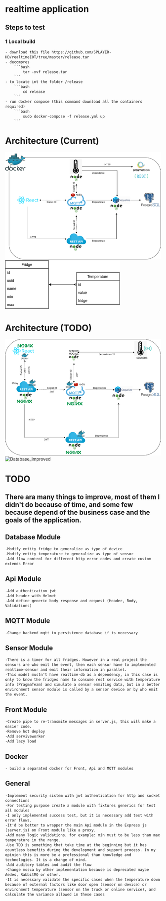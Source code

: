 # realtime application

## Steps to test 

### 1 Local build
    - download this file https://github.com/SPLAYER-HD/realtimeIOT/tree/master/release.tar
    - decompres
        ```bash
            tar -xvf release.tar
        ```
    - to locate int the folder /release
        ```bash
            cd release
        ```
    - run docker compose (this command download all the containers required)
        ```bash
            sudo docker-compose -f release.yml up
        ```

# Architecture (Current)

![Architecture ](https://github.com/SPLAYER-HD/realtimeIOT/blob/master/assets/Realtime-Architecture.png)
![Database ](https://github.com/SPLAYER-HD/realtimeIOT/blob/master/assets/Realtime-Architecture-Database.png)

# Architecture (TODO)

![Architecture_improved ](https://github.com/SPLAYER-HD/realtimeIOT/blob/master/assets/Realtime-Architecture-Architecture-improved.png)
![Database_improved ](https://github.com/SPLAYER-HD/realtimeIOT/blob/master/assets/Realtime-Architecture-Database-improved)

# TODO
## There ara many things to improve, most of them I didn't do because of time, and some few because depend of the business case and the goals of the application.

## Database Module 
    -Modify entity fridge to generalize as type of device
    -Modify entity temperature to generalize as type of sensor
    -Add flow control for different http error codes and create custom extends Error

## Api Module 
    -Add authentication jwt
    -Add header with Helmet
    -Add define generic body response and request (Header, Body, Validations)

## MQTT Module
    -Change backend mqtt to persistence database if is necessary 

## Sensor Module
    -There is a timer for all fridges. However in a real project the sensors are who emit the event, then each sensor have to implemented realtime-sensor and emit their information in parallel.
    -This model mustn't have realtime-db as a dependency, in this case is only to know the fridges name to consume rest service with temperature info (PragmaTeam) and simulate a sensor emmiting data, but in a better environment sensor module is called by a sensor device or by who emit the event.

## Front Module
    -Create pipe to re-transmite messages in server.js, this will make a easier code.
    -Remove hot deploy
    -Add serviveworker
    -Add lazy load

## Docker
    - build a separated docker for Front, Api and MQTT modules

## General
    -Implement security sistem with jwt authentication for http and socket connections
    -For testing purpose create a module with fixtures generics for test all modules
    -I only implemented success test, but it is necessary add test with error flows.
    -It'd be better to wrapper the main Api module in the Express js (server.js) on Front module like a proxy.
    -Add many logic validations, for example: min must to be less than max temperature in the range.
    -Use TDD is something that take time at the beginning but it has countless benefits during the development and support process. In my opinion this is more be a professional than knowledge and technologies. It is a change of mind. 
    -Add auditory tables and audit the flow
    -Change mosca by other implementation because is deprecated maybe Aedes, RabbitMQ or other.
    -It is necessary validate the specific cases when the temperature down because of external factors like door open (sensor on device) or environment temperature (sensor on the truck or online service), and calculate the variance allowed in these cases
 